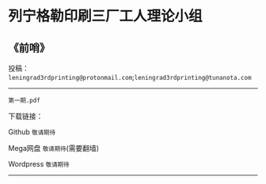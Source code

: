 # 列宁格勒印刷三厂工人理论小组

## 《前哨》

投稿：`leningrad3rdprinting@protonmail.com`;`leningrad3rdprinting@tunanota.com`

---

```
第一期.pdf
```

下载链接：

Github `敬请期待`

Mega网盘 `敬请期待`(需要翻墙)

Wordpress `敬请期待`

---
